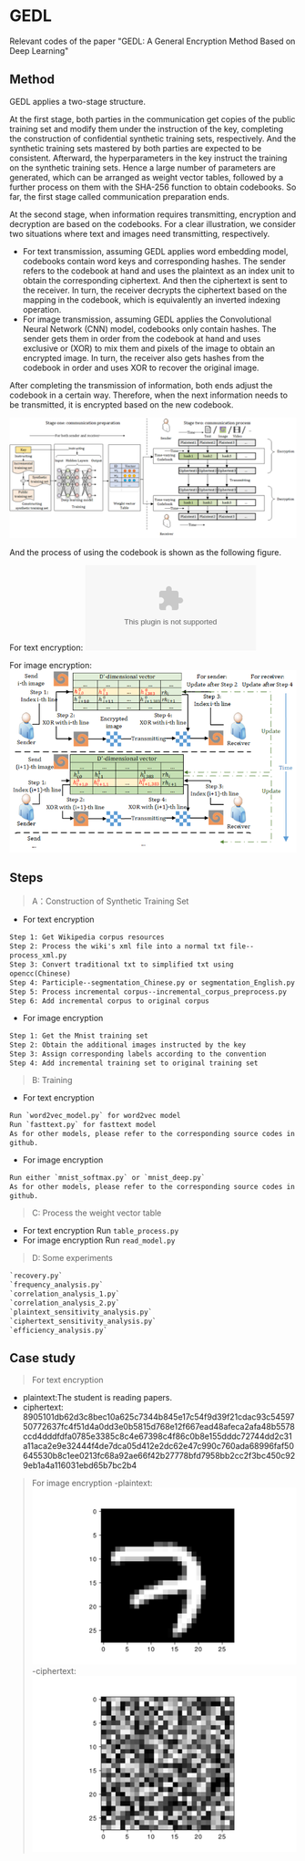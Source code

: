 # GEDL
Relevant codes of the paper "GEDL: A General Encryption Method Based on Deep Learning"
## Method
GEDL applies a two-stage structure.

At the first stage, both parties in the communication get copies of the public training set and modify them under the instruction of the key, completing the construction of confidential synthetic training sets, respectively. And the synthetic training sets mastered by both parties are expected to be consistent. Afterward, the hyperparameters in the key instruct the training on the synthetic training sets. Hence a large number of parameters are generated, which can be arranged as weight vector tables, followed by a further process on them with the SHA-256 function to obtain codebooks. So far, the first stage called communication preparation ends.

At the second stage, when information requires transmitting, encryption and decryption are based on the codebooks. For a clear illustration, we consider two situations where text and images need transmitting, respectively. 
- For text transmission, assuming GEDL applies word embedding model, codebooks contain word keys and corresponding hashes. The sender refers to the codebook at hand and uses the plaintext as an index unit to obtain the corresponding ciphertext. And then the ciphertext is sent to the receiver. In turn, the receiver decrypts the ciphertext based on the mapping in the codebook, which is equivalently an inverted indexing operation. 
- For image transmission, assuming GEDL applies the Convolutional Neural Network (CNN) model, codebooks only contain hashes. The sender gets them in order from the codebook at hand and uses exclusive or (XOR) to mix them and pixels of the image to obtain an encrypted image. In turn, the receiver also gets hashes from the codebook in order and uses XOR to recover the original image.

After completing the transmission of information, both ends adjust the codebook in a certain way. Therefore, when the next information needs to be transmitted, it is encrypted based on the new codebook.

![](https://github.com/tempAmbi/GEDL/raw/master/images/overview_conf.png)

And the process of using the codebook is shown as the following figure.

For text encryption:
![](https://github.com/tempAmbi/GEDL/raw/master/images/process2.eps)

For image encryption:
![](https://github.com/tempAmbi/GEDL/raw/master/images/process_image.png)

## Steps

>A：Construction of Synthetic Training Set
- For text encryption
>>
    Step 1: Get Wikipedia corpus resources
    Step 2: Process the wiki's xml file into a normal txt file--process_xml.py
    Step 3: Convert traditional txt to simplified txt using opencc(Chinese)
    Step 4: Participle--segmentation_Chinese.py or segmentation_English.py
    Step 5: Process incremental corpus--incremental_corpus_preprocess.py
    Step 6: Add incremental corpus to original corpus
- For image encryption
>>
    Step 1: Get the Mnist training set
    Step 2: Obtain the additional images instructed by the key
    Step 3: Assign corresponding labels according to the convention
    Step 4: Add incremental training set to original training set

>B: Training
- For text encryption
>>
    Run `word2vec_model.py` for word2vec model
    Run `fasttext.py` for fasttext model
    As for other models, please refer to the corresponding source codes in github.
- For image encryption
>>
    Run either `mnist_softmax.py` or `mnist_deep.py`
    As for other models, please refer to the corresponding source codes in github.

>C: Process the weight vector table
>>
- For text encryption
    Run `table_process.py`
- For image encryption
    Run `read_model.py`
>D: Some experiments
>>
    `recovery.py`
    `frequency_analysis.py`
    `correlation_analysis_1.py`
    `correlation_analysis_2.py`
    `plaintext_sensitivity_analysis.py`
    `ciphertext_sensitivity_analysis.py`
    `efficiency_analysis.py`

## Case study
>For text encryption
- plaintext:The student is reading papers.  
- ciphertext: 8905101db62d3c8bec10a625c7344b845e17c54f9d39f21cdac93c5459750772637fc4f51d4a0dd3e0b5815d768e12f667ead48afeca2afa48b5578ccd4dddfdfa0785e3385c8c4e67398c4f86c0b8e155dddc72744dd2c31a11aca2e9e32444f4de7dca05d412e2dc62e47c990c760ada68996faf50645530b8c1ee0213fc68a92ae66f42b27778bfd7958bb2cc2f3bc450c929eb1a4a116031ebd65b7bc2b4
>For image encryption
-plaintext:
![](https://github.com/tempAmbi/GEDL/raw/master/images/image_original.png)
-ciphertext:
![](https://github.com/tempAmbi/GEDL/raw/master/images/image_encrypted.png)
